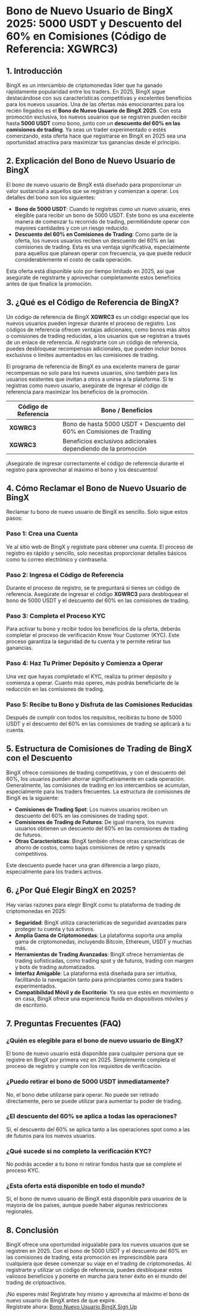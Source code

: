 # Bono de Nuevo Usuario de BingX 2025: 5000 USDT y Descuento del 60% en Comisiones (Código de Referencia: XGWRC3)

## 1. Introducción

BingX es un intercambio de criptomonedas líder que ha ganado rápidamente popularidad entre los traders. En 2025, BingX sigue destacándose con sus características competitivas y excelentes beneficios para los nuevos usuarios. Una de las ofertas más emocionantes para los recién llegados es el **Bono de Nuevo Usuario de BingX 2025**. Con esta promoción exclusiva, los nuevos usuarios que se registren pueden recibir hasta **5000 USDT** como bono, junto con un **descuento del 60% en las comisiones de trading**. Ya seas un trader experimentado o estés comenzando, esta oferta hace que registrarse en BingX en 2025 sea una oportunidad atractiva para maximizar tus ganancias desde el principio.

## 2. Explicación del Bono de Nuevo Usuario de BingX

El bono de nuevo usuario de BingX está diseñado para proporcionar un valor sustancial a aquellos que se registran y comienzan a operar. Los detalles del bono son los siguientes:

- **Bono de 5000 USDT**: Cuando te registras como un nuevo usuario, eres elegible para recibir un bono de 5000 USDT. Este bono es una excelente manera de comenzar tu recorrido de trading, permitiéndote operar con mayores cantidades y con un riesgo reducido.
- **Descuento del 60% en Comisiones de Trading**: Como parte de la oferta, los nuevos usuarios reciben un descuento del 60% en las comisiones de trading. Esta es una ventaja significativa, especialmente para aquellos que planean operar con frecuencia, ya que puede reducir considerablemente el costo de cada operación.

Esta oferta está disponible solo por tiempo limitado en 2025, así que asegúrate de registrarte y aprovechar completamente estos beneficios antes de que finalice la promoción.

## 3. ¿Qué es el Código de Referencia de BingX?

Un código de referencia de BingX **XGWRC3** es un código especial que los nuevos usuarios pueden ingresar durante el proceso de registro. Los códigos de referencia ofrecen ventajas adicionales, como bonos más altos o comisiones de trading reducidas, a los usuarios que se registran a través de un enlace de referencia. Al registrarte con un código de referencia, puedes desbloquear recompensas adicionales, que pueden incluir bonos exclusivos o límites aumentados en las comisiones de trading.

El programa de referencia de BingX es una excelente manera de ganar recompensas no solo para los nuevos usuarios, sino también para los usuarios existentes que invitan a otros a unirse a la plataforma. Si te registras como nuevo usuario, asegúrate de ingresar el código de referencia para maximizar los beneficios de la promoción.

| **Código de Referencia** | **Bono / Beneficios** |
|--------------------------|-----------------------|
| **XGWRC3**               | Bono de hasta 5000 USDT + Descuento del 60% en Comisiones de Trading |
| **XGWRC3**               | Beneficios exclusivos adicionales dependiendo de la promoción |

¡Asegúrate de ingresar correctamente el código de referencia durante el registro para aprovechar al máximo el bono y los descuentos!

## 4. Cómo Reclamar el Bono de Nuevo Usuario de BingX

Reclamar tu bono de nuevo usuario de BingX es sencillo. Solo sigue estos pasos:

### Paso 1: Crea una Cuenta
Ve al sitio web de BingX y regístrate para obtener una cuenta. El proceso de registro es rápido y sencillo, solo necesitas proporcionar detalles básicos como tu correo electrónico y contraseña.

### Paso 2: Ingresa el Código de Referencia
Durante el proceso de registro, se te preguntará si tienes un código de referencia. Asegúrate de ingresar el código **XGWRC3** para desbloquear el bono de 5000 USDT y el descuento del 60% en las comisiones de trading.

### Paso 3: Completa el Proceso KYC
Para activar tu bono y recibir todos los beneficios de la oferta, deberás completar el proceso de verificación Know Your Customer (KYC). Este proceso garantiza la seguridad de tu cuenta y te permite retirar tus ganancias.

### Paso 4: Haz Tu Primer Depósito y Comienza a Operar
Una vez que hayas completado el KYC, realiza tu primer depósito y comienza a operar. Cuanto más operes, más podrás beneficiarte de la reducción en las comisiones de trading.

### Paso 5: Recibe tu Bono y Disfruta de las Comisiones Reducidas
Después de cumplir con todos los requisitos, recibirás tu bono de 5000 USDT y el descuento del 60% en las comisiones de trading se aplicará a tu cuenta.

## 5. Estructura de Comisiones de Trading de BingX con el Descuento

BingX ofrece comisiones de trading competitivas, y con el descuento del 60%, los usuarios pueden ahorrar significativamente en cada operación. Generalmente, las comisiones de trading en los intercambios se acumulan, especialmente para los traders frecuentes. La estructura de comisiones de BingX es la siguiente:

- **Comisiones de Trading Spot**: Los nuevos usuarios reciben un descuento del 60% en las comisiones de trading spot.
- **Comisiones de Trading de Futuros**: De igual manera, los nuevos usuarios obtienen un descuento del 60% en las comisiones de trading de futuros.
- **Otras Características**: BingX también ofrece otras características de ahorro de costos, como bajas comisiones de retiro y spreads competitivos.

Este descuento puede hacer una gran diferencia a largo plazo, especialmente para los traders activos.

## 6. ¿Por Qué Elegir BingX en 2025?

Hay varias razones para elegir BingX como tu plataforma de trading de criptomonedas en 2025:

- **Seguridad**: BingX utiliza características de seguridad avanzadas para proteger tu cuenta y tus activos.
- **Amplia Gama de Criptomonedas**: La plataforma soporta una amplia gama de criptomonedas, incluyendo Bitcoin, Ethereum, USDT y muchas más.
- **Herramientas de Trading Avanzadas**: BingX ofrece herramientas de trading sofisticadas, como trading spot y de futuros, trading con margen y bots de trading automatizados.
- **Interfaz Amigable**: La plataforma está diseñada para ser intuitiva, facilitando la navegación tanto para principiantes como para traders experimentados.
- **Compatibilidad Móvil y de Escritorio**: Ya sea que estés en movimiento o en casa, BingX ofrece una experiencia fluida en dispositivos móviles y de escritorio.

## 7. Preguntas Frecuentes (FAQ)

### ¿Quién es elegible para el bono de nuevo usuario de BingX?
El bono de nuevo usuario está disponible para cualquier persona que se registre en BingX por primera vez en 2025. Simplemente completa el proceso de registro y cumple con los requisitos de verificación.

### ¿Puedo retirar el bono de 5000 USDT inmediatamente?
No, el bono debe utilizarse para operar. No puede ser retirado directamente, pero se puede utilizar para aumentar tu poder de trading.

### ¿El descuento del 60% se aplica a todas las operaciones?
Sí, el descuento del 60% se aplica tanto a las operaciones spot como a las de futuros para los nuevos usuarios.

### ¿Qué sucede si no completo la verificación KYC?
No podrás acceder a tu bono ni retirar fondos hasta que se complete el proceso KYC.

### ¿Esta oferta está disponible en todo el mundo?
Sí, el bono de nuevo usuario de BingX está disponible para usuarios de la mayoría de los países, aunque puede haber algunas restricciones regionales.

## 8. Conclusión

BingX ofrece una oportunidad inigualable para los nuevos usuarios que se registren en 2025. Con el bono de 5000 USDT y el descuento del 60% en las comisiones de trading, esta promoción es imprescindible para cualquiera que desee comenzar su viaje en el trading de criptomonedas. Al registrarte y utilizar un código de referencia, puedes desbloquear estos valiosos beneficios y ponerte en marcha para tener éxito en el mundo del trading de criptoactivos.

¡No esperes más! Regístrate hoy mismo y aprovecha al máximo el bono de nuevo usuario de BingX antes de que expire.  
Regístrate ahora: [Bono Nuevo Usuario BingX Sign Up](https://bingx.com/invite/XGWRC3/)
